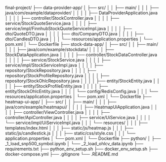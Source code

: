 final-project/
├── data-provider-app/
│   ├── src/
│   │   ├── main/
│   │   │   ├── java/com/example/dataprovider/
│   │   │   │   ├── DataProviderApplication.java
│   │   │   │   ├── controller/StockController.java
│   │   │   │   ├── service/StockQuoteService.java
│   │   │   │   ├── service/impl/FinnhubStockQuoteServiceImpl.java
│   │   │   │   ├── dto/QuoteDTO.java
│   │   │   │   ├── dto/CompanyDTO.java
│   │   │   │   ├── dto/CandlesDTO.java
│   │   │   └── resources/application.properties
│   └── pom.xml
│   └── Dockerfile
├── stock-data-app/
│   ├── src/
│   │   ├── main/
│   │   │   ├── java/com/example/stockdata/
│   │   │   │   ├── StockDataApplication.java
│   │   │   │   ├── controller/StockDataController.java
│   │   │   │   ├── service/StockService.java
│   │   │   │   ├── service/impl/StockServiceImpl.java
│   │   │   │   ├── repository/StockRepository.java
│   │   │   │   ├── repository/StockProfileRepository.java
│   │   │   │   ├── repository/StockOhlcRepository.java
│   │   │   │   ├── entity/StockEntity.java
│   │   │   │   ├── entity/StockProfileEntity.java
│   │   │   │   ├── entity/StockOhlcEntity.java
│   │   │   │   └── config/RedisConfig.java
│   │   │   └── resources/application.properties
│   └── pom.xml
│   └── Dockerfile
├── heatmap-ui-app/
│   ├── src/
│   │   ├── main/
│   │   │   ├── java/com/example/heatmapui/
│   │   │   │   ├── HeatmapUiApplication.java
│   │   │   │   ├── controller/ViewController.java
│   │   │   │   ├── controller/ApiController.java
│   │   │   │   ├── service/UiService.java
│   │   │   │   └── service/impl/UiServiceImpl.java
│   │   │   └── resources/
│   │   │       ├── templates/index.html
│   │   │       ├── static/js/heatmap.js
│   │   │       ├── static/js/candlestick.js
│   │   │       ├── static/css/style.css
│   │   │       └── application.properties
│   └── pom.xml
│   └── Dockerfile
├── python/
│   ├── _1_load_snp500_symbol.ipynb
│   └── _2_load_ohlcv_data.ipynb
├── requirements.txt
├── python_env_setup.sh
├── docker_env_setup.sh
├── docker-compose.yml
├── .gitignore
└── .README.md